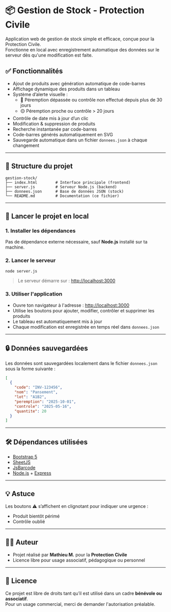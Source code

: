 # 📦 Gestion de Stock - Protection Civile

Application web de gestion de stock simple et efficace, conçue pour la Protection Civile.  
Fonctionne en local avec enregistrement automatique des données sur le serveur dès qu'une modification est faite.

## ✅ Fonctionnalités

- Ajout de produits avec génération automatique de code-barres
- Affichage dynamique des produits dans un tableau
- Système d’alerte visuelle :
  - 🔴 Péremption dépassée ou contrôle non effectué depuis plus de 30 jours
  - 🟡 Péremption proche ou contrôle > 20 jours
- Contrôle de date mis à jour d’un clic
- Modification & suppression de produits
- Recherche instantanée par code-barres
- Code-barres générés automatiquement en SVG
- Sauvegarde automatique dans un fichier `donnees.json` à chaque changement

---

## 📁 Structure du projet

```
gestion-stock/
├── index.html        # Interface principale (frontend)
├── server.js         # Serveur Node.js (backend)
├── donnees.json      # Base de données JSON (stock)
└── README.md         # Documentation (ce fichier)
```

---

## 🚀 Lancer le projet en local

### 1. Installer les dépendances

Pas de dépendance externe nécessaire, sauf **Node.js** installé sur ta machine.

### 2. Lancer le serveur

```bash
node server.js
```

> Le serveur démarre sur : [http://localhost:3000](http://localhost:3000)

### 3. Utiliser l'application

- Ouvre ton navigateur à l'adresse : [http://localhost:3000](http://localhost:3000)
- Utilise les boutons pour ajouter, modifier, contrôler et supprimer les produits
- Le tableau est automatiquement mis à jour
- Chaque modification est enregistrée en temps réel dans `donnees.json`

---

## 🔒 Données sauvegardées

Les données sont sauvegardées localement dans le fichier `donnees.json` sous la forme suivante :

```json
[
  {
    "code": "INV-123456",
    "nom": "Pansement",
    "lot": "A1B2",
    "peremption": "2025-10-01",
    "controle": "2025-05-16",
    "quantite": 20
  }
]
```

---

## 🛠️ Dépendances utilisées

- [Bootstrap 5](https://getbootstrap.com/)
- [SheetJS](https://sheetjs.com/)
- [JsBarcode](https://github.com/lindell/JsBarcode)
- [Node.js](https://nodejs.org/) + [Express](https://expressjs.com/)

---

## 💡 Astuce

Les boutons ⚠️ s’affichent en clignotant pour indiquer une urgence :
- Produit bientôt périmé
- Contrôle oublié

---

## 🧑‍💻 Auteur

- Projet réalisé par **Mathieu M.** pour la **Protection Civile**
- Licence libre pour usage associatif, pédagogique ou personnel

---

## 📜 Licence

Ce projet est libre de droits tant qu’il est utilisé dans un cadre **bénévole ou associatif**.  
Pour un usage commercial, merci de demander l'autorisation préalable.
